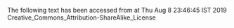 The following text has been accessed from at Thu Aug 8 23:46:45 IST 2019
Creative_Commons_Attribution-ShareAlike_License

